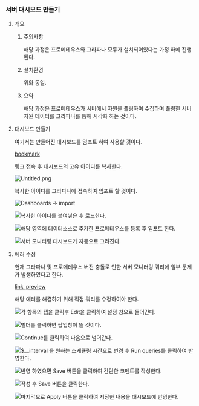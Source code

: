 
### 서버 대시보드 만들기

1. 개요
	1. 주의사항

		해당 과정은 프로메테우스와 그라파나 모두가 설치되어있다는 가정 하에 진행된다.

	2. 설치환경

		위와 동일.

	3. 요약

		해당 과정은 프로메테우스가 서버에서 자원을 풀링하며 수집하며 풀링한 서버 자원 데이터를 그라파나를 통해 시각화 하는 것이다.

2. 대시보드 만들기

	여기서는 만들어진 대시보드를 임포트 하여 사용할 것이다.


	[bookmark](https://grafana.com/grafana/dashboards/1860-node-exporter-full/)


	링크 접속 후 대시보드의 고유 아이디를 복사한다.


	![Untitled.png](https://s3.us-west-2.amazonaws.com/secure.notion-static.com/63025165-5e43-4062-a395-c3a45c4b031b/Untitled.png?X-Amz-Algorithm=AWS4-HMAC-SHA256&X-Amz-Content-Sha256=UNSIGNED-PAYLOAD&X-Amz-Credential=AKIAT73L2G45EIPT3X45%2F20230920%2Fus-west-2%2Fs3%2Faws4_request&X-Amz-Date=20230920T102059Z&X-Amz-Expires=3600&X-Amz-Signature=f2f948b66137cdac34ba8a96131702960208f5e781824194de3c0641f8dfbef8&X-Amz-SignedHeaders=host&x-id=GetObject)


	복사한 아이디를 그라파나에 접속하여 임포트 할 것이다.


	![Dashboards → import](https://s3.us-west-2.amazonaws.com/secure.notion-static.com/cf656fca-21d5-42c0-a9a3-0d79f22a93c6/Untitled.png?X-Amz-Algorithm=AWS4-HMAC-SHA256&X-Amz-Content-Sha256=UNSIGNED-PAYLOAD&X-Amz-Credential=AKIAT73L2G45EIPT3X45%2F20230920%2Fus-west-2%2Fs3%2Faws4_request&X-Amz-Date=20230920T102059Z&X-Amz-Expires=3600&X-Amz-Signature=75bb245c91edeaba7793172f64b0de1891a3b305ce5255655df32b78567d1d1a&X-Amz-SignedHeaders=host&x-id=GetObject)


	![복사한 아이디를 붙여넣은 후 로드한다.](https://s3.us-west-2.amazonaws.com/secure.notion-static.com/3257142a-f66e-4821-b584-4c22d9b5f040/Untitled.png?X-Amz-Algorithm=AWS4-HMAC-SHA256&X-Amz-Content-Sha256=UNSIGNED-PAYLOAD&X-Amz-Credential=AKIAT73L2G45EIPT3X45%2F20230920%2Fus-west-2%2Fs3%2Faws4_request&X-Amz-Date=20230920T102059Z&X-Amz-Expires=3600&X-Amz-Signature=ec38f6ad160f7e4ae5fa6c54b6f8a062e2b769733f4d7a54bffbe655d46da526&X-Amz-SignedHeaders=host&x-id=GetObject)


	![해당 영역에 데이터소스로 추가한 프로메테우스를 등록 후 임포트 한다.](https://s3.us-west-2.amazonaws.com/secure.notion-static.com/312248c5-3af2-41bc-8ded-1bde6db3790a/Untitled.png?X-Amz-Algorithm=AWS4-HMAC-SHA256&X-Amz-Content-Sha256=UNSIGNED-PAYLOAD&X-Amz-Credential=AKIAT73L2G45EIPT3X45%2F20230920%2Fus-west-2%2Fs3%2Faws4_request&X-Amz-Date=20230920T102059Z&X-Amz-Expires=3600&X-Amz-Signature=825f02c6468d23f05b6ba7c4b97f8beba3172586329d5041ee07cb6ed06cbeaa&X-Amz-SignedHeaders=host&x-id=GetObject)


	![서버 모니터링 대시보드가 자동으로 그려진다.](https://s3.us-west-2.amazonaws.com/secure.notion-static.com/675acfcf-173d-4968-9cd0-734a629d7c32/Untitled.png?X-Amz-Algorithm=AWS4-HMAC-SHA256&X-Amz-Content-Sha256=UNSIGNED-PAYLOAD&X-Amz-Credential=AKIAT73L2G45EIPT3X45%2F20230920%2Fus-west-2%2Fs3%2Faws4_request&X-Amz-Date=20230920T102059Z&X-Amz-Expires=3600&X-Amz-Signature=d640453e0bc7a151e2da653c07bd8fdca0183fb3b17c414bd27c0fc4cfc89e38&X-Amz-SignedHeaders=host&x-id=GetObject)

3. 에러 수정

	현재 그라파나 및 프로메테우스 버전 충돌로 인한 서버 모니터링 쿼리에 일부 문제가 발생하였다고 한다.


	[link_preview](https://github.com/rfmoz/grafana-dashboards/issues/97)


	해당 에러를 해결하기 위해 직접 쿼리를 수정하여야 한다.


	![각 항목의 탭을 클릭후 Edit을 클릭하여 설정 창으로 들어간다.](https://s3.us-west-2.amazonaws.com/secure.notion-static.com/146f2199-c1c7-4df6-896a-c016aab53056/Untitled.png?X-Amz-Algorithm=AWS4-HMAC-SHA256&X-Amz-Content-Sha256=UNSIGNED-PAYLOAD&X-Amz-Credential=AKIAT73L2G45EIPT3X45%2F20230920%2Fus-west-2%2Fs3%2Faws4_request&X-Amz-Date=20230920T102059Z&X-Amz-Expires=3600&X-Amz-Signature=58da4f68e8fd13347b2bdfb358c1c5b8d4b59e4faed17466dff36f20fa57e0c9&X-Amz-SignedHeaders=host&x-id=GetObject)


	![빌더를 클릭하면 팝업창이 뜰 것이다.](https://s3.us-west-2.amazonaws.com/secure.notion-static.com/e412c509-a623-4fa3-8337-6e75f3735944/Untitled.png?X-Amz-Algorithm=AWS4-HMAC-SHA256&X-Amz-Content-Sha256=UNSIGNED-PAYLOAD&X-Amz-Credential=AKIAT73L2G45EIPT3X45%2F20230920%2Fus-west-2%2Fs3%2Faws4_request&X-Amz-Date=20230920T102059Z&X-Amz-Expires=3600&X-Amz-Signature=094b58245a62ed4866cb48c9637e5211d45f0f3a4cee6a1334e7b6dc507cd685&X-Amz-SignedHeaders=host&x-id=GetObject)


	![Continue를 클릭하여 다음으로 넘어간다.](https://s3.us-west-2.amazonaws.com/secure.notion-static.com/b31e36e4-02df-4675-b423-2d1fab106302/Untitled.png?X-Amz-Algorithm=AWS4-HMAC-SHA256&X-Amz-Content-Sha256=UNSIGNED-PAYLOAD&X-Amz-Credential=AKIAT73L2G45EIPT3X45%2F20230920%2Fus-west-2%2Fs3%2Faws4_request&X-Amz-Date=20230920T102059Z&X-Amz-Expires=3600&X-Amz-Signature=5b3c2115f7a9a848fa482cb472540fad757911a42fef36d2170c3cedb6561092&X-Amz-SignedHeaders=host&x-id=GetObject)


	![$__interval 을 원하는 스케쥴링 시간으로 변경 후 Run queries를 클릭하여 반영한다.](https://s3.us-west-2.amazonaws.com/secure.notion-static.com/961e0fe9-a369-49b2-b22b-cec18e9015aa/Untitled.png?X-Amz-Algorithm=AWS4-HMAC-SHA256&X-Amz-Content-Sha256=UNSIGNED-PAYLOAD&X-Amz-Credential=AKIAT73L2G45EIPT3X45%2F20230920%2Fus-west-2%2Fs3%2Faws4_request&X-Amz-Date=20230920T102059Z&X-Amz-Expires=3600&X-Amz-Signature=5fe5f1e6f548e3edf1b22ea40caf4350242ae90e3ea40b77fc823fb19ef09840&X-Amz-SignedHeaders=host&x-id=GetObject)


	![반영 하였으면 Save 버튼을 클릭하여 간단한 코멘트를 작성한다.](https://s3.us-west-2.amazonaws.com/secure.notion-static.com/9a56d53c-737a-4dbf-ba23-f63ff4c12fb1/Untitled.png?X-Amz-Algorithm=AWS4-HMAC-SHA256&X-Amz-Content-Sha256=UNSIGNED-PAYLOAD&X-Amz-Credential=AKIAT73L2G45EIPT3X45%2F20230920%2Fus-west-2%2Fs3%2Faws4_request&X-Amz-Date=20230920T102059Z&X-Amz-Expires=3600&X-Amz-Signature=3ed86418aaddca611cadf1b239f31f34c417a98e2eb95d87c381414d7e2ec217&X-Amz-SignedHeaders=host&x-id=GetObject)


	![작성 후 Save 버튼을 클릭한다.](https://s3.us-west-2.amazonaws.com/secure.notion-static.com/11648cad-7a1b-47fd-969b-c0a15fe8b9e0/Untitled.png?X-Amz-Algorithm=AWS4-HMAC-SHA256&X-Amz-Content-Sha256=UNSIGNED-PAYLOAD&X-Amz-Credential=AKIAT73L2G45EIPT3X45%2F20230920%2Fus-west-2%2Fs3%2Faws4_request&X-Amz-Date=20230920T102059Z&X-Amz-Expires=3600&X-Amz-Signature=8eb1ffd0c208814cc268fa13231589b4ab331820fb3d08591040393acc069483&X-Amz-SignedHeaders=host&x-id=GetObject)


	![마지막으로 Apply 버튼을 클릭하여 저장한 내용을 대시보드에 반영한다.](https://s3.us-west-2.amazonaws.com/secure.notion-static.com/cd9dfac5-ead1-4271-bee9-e81c9d929c64/Untitled.png?X-Amz-Algorithm=AWS4-HMAC-SHA256&X-Amz-Content-Sha256=UNSIGNED-PAYLOAD&X-Amz-Credential=AKIAT73L2G45EIPT3X45%2F20230920%2Fus-west-2%2Fs3%2Faws4_request&X-Amz-Date=20230920T102059Z&X-Amz-Expires=3600&X-Amz-Signature=8c9a36ce393eb23b5bd1d2d1f39719e1c215733ecb7102c0676d17cb7dc5c28a&X-Amz-SignedHeaders=host&x-id=GetObject)

